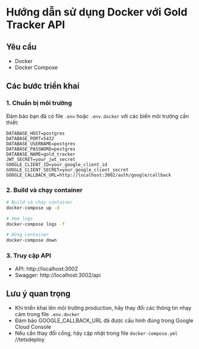# Hướng dẫn sử dụng Docker với Gold Tracker API

## Yêu cầu
- Docker
- Docker Compose

## Các bước triển khai

### 1. Chuẩn bị môi trường
Đảm bảo bạn đã có file `.env` hoặc `.env.docker` với các biến môi trường cần thiết:
```
DATABASE_HOST=postgres
DATABASE_PORT=5432
DATABASE_USERNAME=postgres
DATABASE_PASSWORD=postgres
DATABASE_NAME=gold_tracker
JWT_SECRET=your_jwt_secret
GOOGLE_CLIENT_ID=your_google_client_id
GOOGLE_CLIENT_SECRET=your_google_client_secret
GOOGLE_CALLBACK_URL=http://localhost:3002/auth/google/callback
```

### 2. Build và chạy container
```bash
# Build và chạy container
docker-compose up -d

# Xem logs
docker-compose logs -f

# Dừng container
docker-compose down
```

### 3. Truy cập API
- API: http://localhost:3002
- Swagger: http://localhost:3002/api

## Lưu ý quan trọng
- Khi triển khai lên môi trường production, hãy thay đổi các thông tin nhạy cảm trong file `.env.docker`
- Đảm bảo GOOGLE_CALLBACK_URL đã được cấu hình đúng trong Google Cloud Console
- Nếu cần thay đổi cổng, hãy cập nhật trong file `docker-compose.yml` 
//tetsdeploy